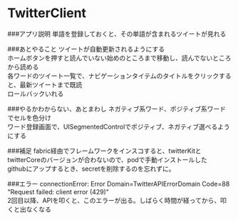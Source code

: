 # TwitterClient

###アプリ説明
単語を登録しておくと、その単語が含まれるツイートが見れる  	

###あとやること
ツイートが自動更新されるようにする  
ホームボタンを押すと読んでいない始めのところまで移動し、読んでないところから読める  
各ワードのツイート一覧で、ナビゲーションタイテムのタイトルをクリックすると、最新ツイートまで既読   
ロールバックいれる

###やるかわからない、あとまわし
ネガティブ系ワード、ポジティブ系ワードでセルを色分け  
ワード登録画面で、UISegmentedControlでポジティブ、ネガティブ選べるようにする  

###補足
fabric経由でフレームワークをインスコすると、twitterKitとtwitterCoreのバージョンが合わないので、podで手動インストールした  
githubにアップするとき、secretを削除するのを忘れずに。

###エラー
connectionError: Error Domain=TwitterAPIErrorDomain Code=88 "Request failed: client error (429)"  
2回目以降、APIを叩くと、このエラーが出る。しばらく時間が経ってから、叩くと出なくなる
